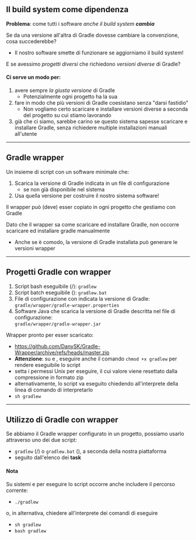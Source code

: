 
## Il build system come dipendenza

**Problema**: come tutti i software _anche il build system **cambia**_

Se da una versione all'altra di Gradle dovesse cambiare la convenzione,
cosa succederebbe?
* Il nostro software smette di funzionare se aggiorniamo il build system!

E se avessimo *progetti diversi* che richiedono *versioni diverse* di Gradle?

#### Ci serve un modo per:

1. avere sempre *la giusta versione* di Gradle
    * Potenzialmente ogni progetto ha la sua
2. fare in modo che più versioni di Gradle coesistano senza "darsi fastidio"
    * Non vogliamo certo scaricare e installare versioni diverse a seconda del progetto su cui stiamo lavorando
3. già che ci siamo, sarebbe carino se questo sistema sapesse scaricare e installare Gradle, senza richiedere multiple installazioni manuali all'utente

---

## Gradle wrapper

Un insieme di script con un software minimale che:
1. Scarica la versione di Gradle indicata in un file di configurazione
    * se non già disponibile nel sistema
2. Usa quella versione per costruire il nostro sistema software!

Il wrapper può (deve) esser copiato in ogni progetto che gestiamo con Gradle

Dato che il wrapper sa come scaricare ed installare Gradle, non occorre scaricare ed installare gradle manualmente
* Anche se è comodo, la versione di Gradle installata può generare le versioni wrapper

---

## Progetti Gradle con wrapper

1. Script bash eseguibile (<i class="fab fa-linux"></i>/<i class="fab fa-apple"></i>): `gradlew`
2. Script batch eseguibile (<i class="fab fa-windows"></i>): `gradlew.bat`
3. File di configurazione con indicata la versione di Gradle:<br>
`gradle/wrapper/gradle-wrapper.properties`
4. Software Java che scarica la versione di Gradle descritta nel file di configurazione: <br>
`gradle/wrapper/gradle-wrapper.jar`

Wrapper pronto per esser scaricato:
* https://github.com/DanySK/Gradle-Wrapper/archive/refs/heads/master.zip
* **Attenzione**: su <i class="fab fa-linux"></i> e <i class="fab fa-apple"></i>,
eseguire anche il comando `chmod +x gradlew` per rendere eseguibile lo script
 * setta i permessi Unix per eseguire, il cui valore viene resettato dalla compressione in formato zip
 * alternativamente, lo script va eseguito chiedendo all'interprete della linea di comando di interpretarlo
  * `sh gradlew`

---

## Utilizzo di Gradle con wrapper

Se abbiamo il Gradle wrapper configurato in un progetto,
possiamo usarlo attraverso uno dei due script:
* `gradlew` (<i class="fab fa-linux"></i>/<i class="fab fa-apple"></i>)
  o `gradlew.bat` (<i class="fab fa-windows"></i>),
  a seconda della nostra piattaforma 
* seguito dall'elenco dei **task**

#### **Nota**

Su sistemi <i class="fab fa-linux"></i> e <i class="fab fa-apple"></i>
per eseguire lo script occorre anche includere il percorso corrente:
* `./gradlew`

o, in alternativa, chiedere all'interprete dei comandi di eseguire
  * `sh gradlew`
  * `bash gradlew`
